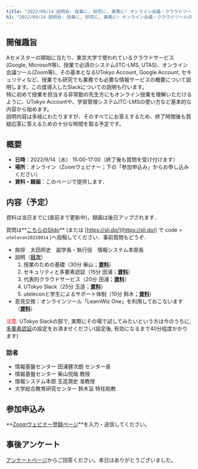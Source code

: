 ```yaml
---
title: "2022/09/14 説明会: 授業に, 研究に, 業務に! オンライン会議・クラウドツールの活用説明会 ⸺ ついに「あのツール」も登場"
h1: "2022/09/14 説明会: 授業に, 研究に, 業務に! オンライン会議・クラウドツールの活用説明会<small> ⸺ ついに「あのツール」も登場</small>"
---
```


## 開催趣旨

Aセメスターの開始に当たり、東京大学で使われているクラウドサービス(Google, Microsoft等)、授業で必須のシステム(ITC-LMS, UTAS)、オンライン会議ツール(Zoom等)、その基本となるUTokyo Account, Google Account, セキュリティなど、授業でも研究でも業務でも必要な情報サービスの概要について説明します。この度導入したSlackについての説明も行います。<br>
特に初めて授業を担当する非常勤の先生方にもオンライン授業を理解いただけるように、UTokyo Accountや、学習管理システムITC-LMSの使い方など基本的な内容から始めます。<br>
説明内容は多岐にわたりますが、そのすべてにお答えするため、終了時間後も質疑応答に答えるための十分な時間を取る予定です。

## 概要

- **日時**：2022/9/14（水） 15:00-17:00（終了後も質問を受け付けます）
- **場所**：オンライン（Zoomウェビナー；下の「参加申込み」からお申し込みください）
- **資料・録画**：このページで提供します．

## 内容（予定）

資料は当日までに(直前まで更新中)，録画は後日アップされます．

質問は**[こちらのSlido](https://app.sli.do/event/wfySjSv1SxU5h9ViZYEBA4/live/questions)** (または [https://sli.do/](https://sli.do/) で code = `utelecon20220914` )へ投稿してください．事前質問もどうぞ.

- 挨拶　太田邦史　副学長・執行役　情報システム本部長<!--・**[動画](https://youtu.be/..... )**-->
- 説明（**[目次](slides/00-index.pdf)**）
    1. 授業のための基礎（30分 柴山；**[資料](slides/01-in-classes.pdf)**<!--・**[動画](https://youtu.be/..... )**-->）
    1. セキュリティと多要素認証（15分 田浦；**[資料](slides/02-security.pdf)**<!--・**[動画](https://youtu.be/..... )**-->）
    1. 代表的クラウドサービス（20分 田浦；**[資料](slides/03-clouds.pdf)**<!--・**[動画](https://youtu.be/..... )**-->）
    1. UTokyo Slack（25分 玉造；**[資料](slides/04-slack.pdf)**<!--・**[動画](https://youtu.be/..... )**-->）
    1. uteleconと学生によるサポート体制（10分 鈴木；**[資料](slides/05-utelecon-and-supporters.pdf)**<!--・**[動画](https://youtu.be/.....)**-->）
- 意見交換：オンラインツール「LearnWiz One」を利用しておこないます （**[資料](slides/06-discussion.pdf)**<!--・**[動画](https://youtu.be/.....)**-->）

<font color="red">注意:</font> UTokyo Slackの部で, 実際にその場で試してみたいという方は今のうちに, [多要素認証](/utokyo_account/mfa/)の設定をお済ませください(設定後, 有効になるまで40分程度かかります)

### 話者

- 情報基盤センター 田浦健次朗 センター長
- 情報基盤センター 柴山悦哉 教授
- 情報システム本部 玉造潤史 准教授
- 大学総合教育研究センター 鈴木亘 特任助教

## 参加申込み

**[Zoomウェビナー登録ページ](https://u-tokyo-ac-jp.zoom.us/webinar/register/WN_Q5vJ752qRKaVPo3Ssg67oA)**を入力・送信してください。

## 事後アンケート

[アンケートページ](https://forms.office.com/r/kRkZCvgXZA)からご回答ください。本日はありがとうございました。
